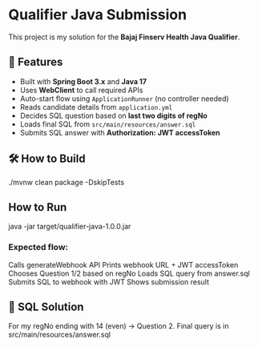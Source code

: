 # Qualifier Java Submission

This project is my solution for the **Bajaj Finserv Health Java Qualifier**.

## 🚀 Features
- Built with **Spring Boot 3.x** and **Java 17**
- Uses **WebClient** to call required APIs
- Auto-start flow using `ApplicationRunner` (no controller needed)
- Reads candidate details from `application.yml`
- Decides SQL question based on **last two digits of regNo**
- Loads final SQL from `src/main/resources/answer.sql`
- Submits SQL answer with **Authorization: JWT accessToken**

## 🛠️ How to Build
./mvnw clean package -DskipTests

## How to Run
java -jar target/qualifier-java-1.0.0.jar

### Expected flow:
Calls generateWebhook API
Prints webhook URL + JWT accessToken
Chooses Question 1/2 based on regNo
Loads SQL query from answer.sql
Submits SQL to webhook with JWT
Shows submission result

## 📄 SQL Solution

For my regNo ending with 14 (even) → Question 2.
Final query is in src/main/resources/answer.sql
